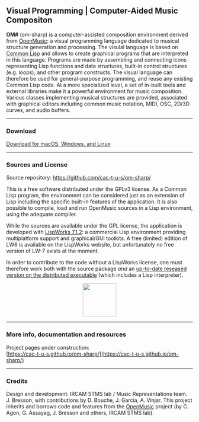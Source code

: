 
## Visual Programming | Computer-Aided Music Compositon


**OM#** (om-sharp) is a computer-assisted composition environment derived from [OpenMusic](http://repmus.ircam.fr/openmusic/): a visual programming language dedicated to musical structure generation and processing. The visulal language is based on [Common Lisp](http://www.gigamonkeys.com/book/introduction-why-lisp.html) and allows to create graphical programs that are interpreted in this language. Programs are made by assembling and connecting icons representing Lisp functions and data structures, built-in control structures (e.g. loops), and other program constructs. The visual language can therefore be used for general-purpose programming, and reuse any existing Common Lisp code. At a more specialized level, a set of in-built tools and external libraries make it a powerful environment for music composition. Various classes implementing musical structures are provided, associated with graphical editors including common music notation, MIDI, OSC, 2D/3D curves, and audio buffers.

------

### Download

[Download for macOS, Windows, and Linux](https://github.com/cac-t-u-s/om-sharp/releases/latest)


------
### Sources and License

Source repository: <https://github.com/cac-t-u-s/om-sharp/>

This is a free software distributed under the GPLv3 license. 
As a Common Lisp program, the environment can be considered just as an extension of Lisp including the specific built-in features of the application. It is also possible to compile, load and run OpenMusic sources in a Lisp environment, using the adequate compiler.

While the sources are available under the GPL license, the application is developed with [LispWorks 7.1.2](http://www.lispworks.com/): a commercial Lisp environment providing multiplatform support and graphical/GUI toolkits. A free (limited) edition of LW6 is available on the LispWorks website, but unfortunately no free version of LW-7 exists at the moment.

In order to contribute to the code without a LispWorks license, one must therefore work both with the source package _and_ an [up-to-date reseased version on the distributed executable](https://github.com/cac-t-u-s/om-sharp/releases/latest) (which includes a Lisp interpreter).

<center><img src="./docs/images/lisp.png" width="90pix" margin="10px"></center>


------

### More info, documentation and resources

Project pages under construction:    
[https://cac-t-u-s.github.io/om-sharp/](https://cac-t-u-s.github.io/om-sharp/)


------

### Credits

Design and development: IRCAM STMS lab / Music Representations team. 
J. Bresson, with contributions by D. Bouche, J. Garcia, A. Vinjar.
This project inherits and borrows code and features from the [OpenMusic](https://github.com/openmusic-project/openmusic/) project (by C. Agon, G. Assayag, J. Bresson and others, IRCAM STMS lab). 
